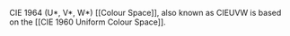CIE 1964 (U*, V*, W*) [[Colour Space]], also known as CIEUVW is based on the [[CIE 1960 Uniform Colour Space]].

